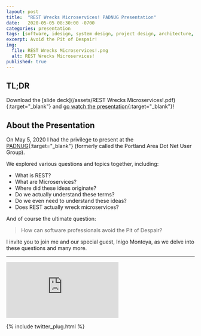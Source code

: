 ```yaml
---
layout: post
title:  "REST Wrecks Microservices! PADNUG Presentation"
date:   2020-05-05 08:30:00 -0700
categories: presentation
tags: [software, idesign, system design, project design, architecture, se radio, software engineering radio]
excerpt: Avoid the Pit of Despair!
img:
  file: REST Wrecks Microservices!.png
  alt: REST Wrecks Microservices!
published: true
---
```


## TL;DR

Download the [slide deck](/assets/REST Wrecks Microservices!.pdf){:target="_blank"} and [go watch the presentation](https://www.youtube-nocookie.com/embed/0hzMEjVfHhg?start=772){:target="_blank"}!

## About the Presentation

On May 5, 2020 I had the privilege to present at the [PADNUG](https://www.meetup.com/PADNUG/events/jscxtmybchbhb/){:target="_blank"} (formerly called the Portland Area Dot Net User Group).

We explored various questions and topics together, including:

* What is REST?
* What are Microservices?
* Where did these ideas originate?
* Do we actually understand these terms?
* Do we even need to understand these ideas?
* Does REST actually wreck microservices?

And of course the ultimate question:

> How can software professionals avoid the Pit of Despair?

I invite you to join me and our special guest, Inigo Montoya, as we delve into these questions and many more.

<hr />

<div class="framer">
  <iframe src="https://www.youtube-nocookie.com/embed/0hzMEjVfHhg?start=772" frameborder="0" allow="accelerometer; encrypted-media; gyroscope; picture-in-picture" allowfullscreen></iframe>
</div>

{% include twitter_plug.html %}
